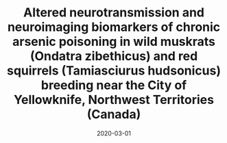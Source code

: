 ---
title: "Altered neurotransmission and neuroimaging biomarkers of chronic arsenic poisoning in wild muskrats (Ondatra zibethicus) and red squirrels (Tamiasciurus hudsonicus) breeding near the City of Yellowknife, Northwest Territories (Canada)"
collection: publications
permalink: /publication/2020-03-01-Altered-neurotransmission-and-neuroimaging-biomarkers-of-chronic-arsenic-poisoning-in-wild-muskrats-Ondatra-zibethicus-and-red-squirrels-Tamiasciurus-hudsonicus-breeding-near-the-City-of-Yellowknife-Northwest-Territories-Canada
date: 2020-03-01
venue: 'The Science of the total environment'
paperurl: 'http://dx.doi.org/10.1016/j.scitotenv.2019.135556'
citation: 'Amuno, S, Rudko, D A, Gallino, D, Tuznik, M, Shekh, K, Kodzhahinchev, V, Niyogi, S, Chakravarty, M M, <b>Devenyi, G A</b>, &quot;<i>Altered neurotransmission and neuroimaging biomarkers of chronic arsenic poisoning in wild muskrats (Ondatra zibethicus) and red squirrels (Tamiasciurus hudsonicus) breeding near the City of Yellowknife, Northwest Territories (Canada)</i>.&quot; The Science of the total environment, 2020.'
---